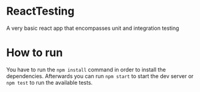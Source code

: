 # ReactTesting
A very basic react app that encompasses unit and integration testing

# How to run
You have to run the `npm install` command in order to install the dependencies. Afterwards you can run `npm start` to start the dev server or `npm test` to run the available tests.
